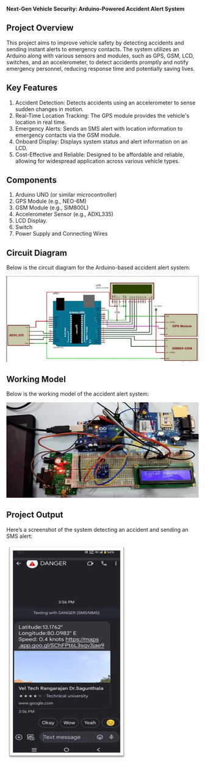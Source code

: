 **Next-Gen Vehicle Security: Arduino-Powered Accident Alert System**

## Project Overview
This project aims to improve vehicle safety by detecting accidents and sending instant alerts to emergency contacts. The system utilizes an Arduino along with various sensors and modules, such as GPS, GSM, LCD, switches, and an accelerometer, to detect accidents promptly and notify emergency personnel, reducing response time and potentially saving lives.

## Key Features
1. Accident Detection: Detects accidents using an accelerometer to sense sudden changes in motion.
2. Real-Time Location Tracking: The GPS module provides the vehicle's location in real time.
3. Emergency Alerts: Sends an SMS alert with location information to emergency contacts via the GSM module.
4. Onboard Display: Displays system status and alert information on an LCD.
5. Cost-Effective and Reliable: Designed to be affordable and reliable, allowing for widespread application across various vehicle types.
   
## Components
1. Arduino UNO (or similar microcontroller)
2. GPS Module (e.g., NEO-6M)
3. GSM Module (e.g., SIM800L)
4. Accelerometer Sensor (e.g., ADXL335)
5. LCD Display.
6. Switch
7. Power Supply and Connecting Wires
   
## Circuit Diagram
Below is the circuit diagram for the Arduino-based accident alert system:

![Circuit Diagram](images/circuit_diagram.jpg)



## Working Model
Below is the working model of the accident alert system:

![Working Model](images/working_model.jpg)

## Project Output
Here’s a screenshot of the system detecting an accident and sending an SMS alert:

![Accident Alert Output](images/output_screenshot.jpg)
